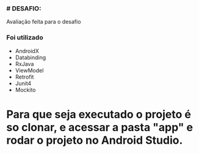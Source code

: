 ### # DESAFIO:
Avaliação feita para o desafio

### Foi utilizado 
* AndroidX
* Databinding
* RxJava
* ViewModel
* Retrofit
* Junit4
* Mockito

# Para que seja executado o projeto é so clonar, e acessar a pasta "app" e rodar o projeto no Android Studio.

